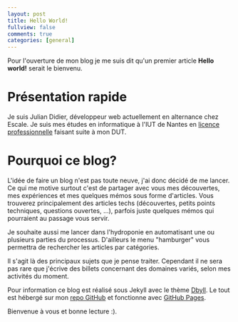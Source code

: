 ```yaml
---
layout: post
title: Hello World!
fullview: false
comments: true
categories: [general]
---
```


Pour l'ouverture de mon blog je me suis dit qu'un premier article **Hello world!** serait le bienvenu.

# Présentation rapide
Je suis Julian Didier, développeur web actuellement en alternance chez Escale. Je suis mes études en informatique à l'IUT de Nantes en [licence professionnelle](http://www.iutnantes.univ-nantes.fr/SI00165/0/fiche___formation) faisant suite à mon DUT.

# Pourquoi ce blog?
L'idée de faire un blog n'est pas toute neuve, j'ai donc décidé de me lancer. Ce qui me motive surtout c'est de partager avec vous mes découvertes, mes expériences et mes quelques mémos sous forme d'articles. Vous trouverez principalement des articles techs (découvertes, petits points techniques, questions ouvertes, ...), parfois juste quelques mémos qui pourraient au passage vous servir.

Je souhaite aussi me lancer dans l'hydroponie en automatisant une ou plusieurs parties du processus. D'ailleurs le menu "hamburger" vous permettra de rechercher les articles par catégories.

Il s'agit là des principaux sujets que je pense traiter. Cependant il ne sera pas rare que j'écrive des billets concernant des domaines variés, selon mes activités du moment.

Pour information ce blog est réalisé sous Jekyll avec le thème [Dbyll](https://github.com/dbtek/dbyll). Le tout est hébergé sur mon [repo GitHub](https://github.com/theredfish/theredfish.github.io) et fonctionne avec [GitHub Pages](https://pages.github.com/).


Bienvenue à vous et bonne lecture :).
